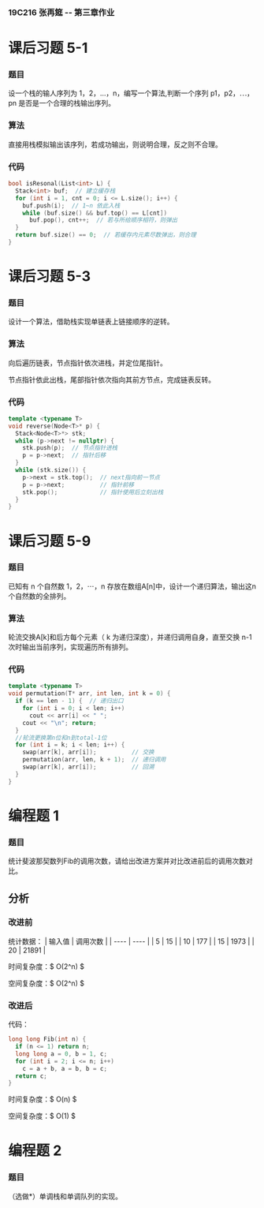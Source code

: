 ### 19C216 张再筵 -- 第三章作业

# 课后习题 5-1
### 题目
设一个栈的输人序列为 1，2，…，n，编写一个算法,判断一个序列 p1，p2，⋯，pn 是否是一个合理的栈输出序列。

### 算法

直接用栈模拟输出该序列，若成功输出，则说明合理，反之则不合理。

### 代码
```cpp
bool isResonal(List<int> L) {
  Stack<int> buf;  // 建立缓存栈
  for (int i = 1, cnt = 0; i <= L.size(); i++) {
    buf.push(i);  // 1~n 依此入栈
    while (buf.size() && buf.top() == L[cnt])
      buf.pop(), cnt++;  // 若与所给顺序相符，则弹出
  }
  return buf.size() == 0;  // 若缓存内元素尽数弹出，则合理
}
```

# 课后习题 5-3
### 题目
设计一个算法，借助栈实现单链表上链接顺序的逆转。

### 算法

向后遍历链表，节点指针依次进栈，并定位尾指针。

节点指针依此出栈，尾部指针依次指向其前方节点，完成链表反转。

### 代码
```cpp
template <typename T>
void reverse(Node<T>* p) {
  Stack<Node<T>*> stk;
  while (p->next != nullptr) {
    stk.push(p);  // 节点指针进栈
    p = p->next;  // 指针后移
  }
  while (stk.size()) {
    p->next = stk.top();  // next指向前一节点
    p = p->next;          // 指针前移
    stk.pop();            // 指针使用后立刻出栈
  }
}
```

# 课后习题 5-9
### 题目
已知有 n 个自然数 1，2，⋯，n 存放在数组A[n]中，设计一个递归算法，输出这n个自然数的全排列。

### 算法

轮流交换A[k]和后方每个元素（ k 为递归深度），并递归调用自身，直至交换 n-1 次时输出当前序列，实现遍历所有排列。

### 代码
```cpp
template <typename T>
void permutation(T* arr, int len, int k = 0) {
  if (k == len - 1) {  // 递归出口
    for (int i = 0; i < len; i++)
      cout << arr[i] << " ";
    cout << "\n"; return;
  }
  //轮流更换第n位和n到total-1位
  for (int i = k; i < len; i++) {
    swap(arr[k], arr[i]);          // 交换
    permutation(arr, len, k + 1);  // 递归调用
    swap(arr[k], arr[i]);          // 回溯
  }
}
```

# 编程题 1
### 题目
统计斐波那契数列Fib的调用次数，请给出改进方案并对比改进前后的调用次数对比。

## 分析

### 改进前

统计数据：
|  输入值 | 调用次数 |
|  ----  | ----  |
| 5  | 15 |
| 10  | 177 |
| 15  | 1973 |
| 20  | 21891 |

时间复杂度：$ O(2^n) $

空间复杂度：$ O(2^n) $

### 改进后

代码：
```cpp
long long Fib(int n) {
  if (n <= 1) return n;
  long long a = 0, b = 1, c;
  for (int i = 2; i <= n; i++)
    c = a + b, a = b, b = c;
  return c;
}
```

时间复杂度：$ O(n) $

空间复杂度：$ O(1) $

# 编程题 2
### 题目
（选做*）单调栈和单调队列的实现。
